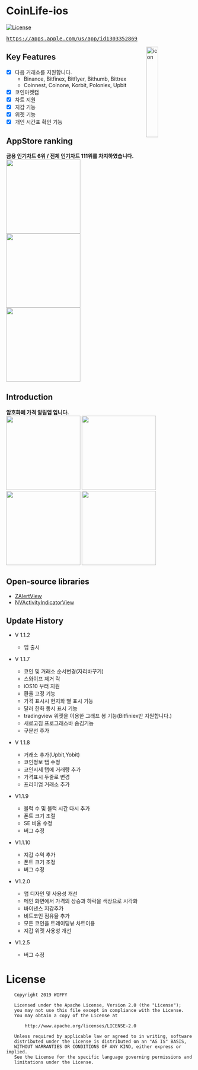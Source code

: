 # CoinLife-ios
[![License](https://img.shields.io/badge/License-Apache%202.0-blue.svg)](https://opensource.org/licenses/Apache-2.0)
</br>

<pre><a href="https://apps.apple.com/us/app/id1303352869">https://apps.apple.com/us/app/id1303352869</a></pre>

<img alt="icon" src="https://user-images.githubusercontent.com/8678595/66792061-ec652b80-ef31-11e9-9fa9-79f1f7df00f4.png" align="right" width="25%">

## Key Features
- [x] 다음 거래소를 지원합니다. 
  - Binance, Bitfinex, Bitflyer, Bithumb, Bittrex
  - Coinnest, Coinone, Korbit, Poloniex, Upbit
- [x] 코인마켓캡
- [x] 차트 지원
- [x] 지갑 기능
- [x] 위젯 기능
- [x] 개인 시간표 확인 기능

## AppStore ranking
**금용 인기차트 6위 / 전체 인기차트 111위를 차지하였습니다.**<br>
<img src='https://github.com/jungh0/CoinLife-ios/blob/master/resource/0.png' width='200px'/>
<img src='https://github.com/jungh0/CoinLife-ios/blob/master/resource/1.png' width='200px'/>
<img src='https://github.com/jungh0/CoinLife-ios/blob/master/resource/2.png' width='200px'/>
<br>

## Introduction
**암호화폐 가격 알림앱 입니다.**<br>
<img src='https://github.com/jungh0/CoinLife-ios/blob/master/resource/x/1.jpg' width='200px'/>
<img src='https://github.com/jungh0/CoinLife-ios/blob/master/resource/x/2.jpg' width='200px'/>
<img src='https://github.com/jungh0/CoinLife-ios/blob/master/resource/x/3.jpg' width='200px'/>
<img src='https://github.com/jungh0/CoinLife-ios/blob/master/resource/x/4.jpg' width='200px'/>


## Open-source libraries
- [ZAlertView](https://github.com/zelic91/ZAlertView)
- [NVActivityIndicatorView](https://github.com/ninjaprox/NVActivityIndicatorView)

## Update History
- V 1.1.2
  - 앱 출시

- V 1.1.7
  - 코인 및 거래소 순서변경(자리바꾸기)
  - 스와이프 제거 락
  - iOS10 부터 지원
  - 환율 고정 기능
  - 가격 표시시 현지화 별 표시 기능
  - 달러 한화 동시 표시 기능
  - tradingview 위젯을 이용한 그래프 봉 기능(Bitfiniex만 지원합니다.)
  - 새로고침 프로그래스바 숨김기능
  - 구분선 추가

- V 1.1.8
  - 거래소 추가(Upbit,Yobit)
  - 코인정보 탭 수정
  - 코인시세 탭에 거래량 추가
  - 가격표시 두줄로 변경
  - 프리미엄 거래소 추가

- V1.1.9
  - 블럭 수 및 블럭 시간 다시 추가
  - 폰트 크기 조절
  - SE 비율 수정
  - 버그 수정

- V1.1.10
  - 지갑 수익 추가
  - 폰트 크기 조정
  - 버그 수정

- V1.2.0
  - 앱 디자인 및 사용성 개선
  - 메인 화면에서 가격의 상승과 하락을 색상으로 시각화
  - 바이낸스 지갑추가
  - 비트코인 점유율 추가
  - 모든 코인을 트레이딩뷰 차트이용
  - 지갑 위젯 사용성 개선

- V1.2.5
  - 버그 수정
   
# License

```
   Copyright 2019 WIFFY

   Licensed under the Apache License, Version 2.0 (the "License");
   you may not use this file except in compliance with the License.
   You may obtain a copy of the License at

       http://www.apache.org/licenses/LICENSE-2.0

   Unless required by applicable law or agreed to in writing, software
   distributed under the License is distributed on an "AS IS" BASIS,
   WITHOUT WARRANTIES OR CONDITIONS OF ANY KIND, either express or implied.
   See the License for the specific language governing permissions and
   limitations under the License.
   ```
